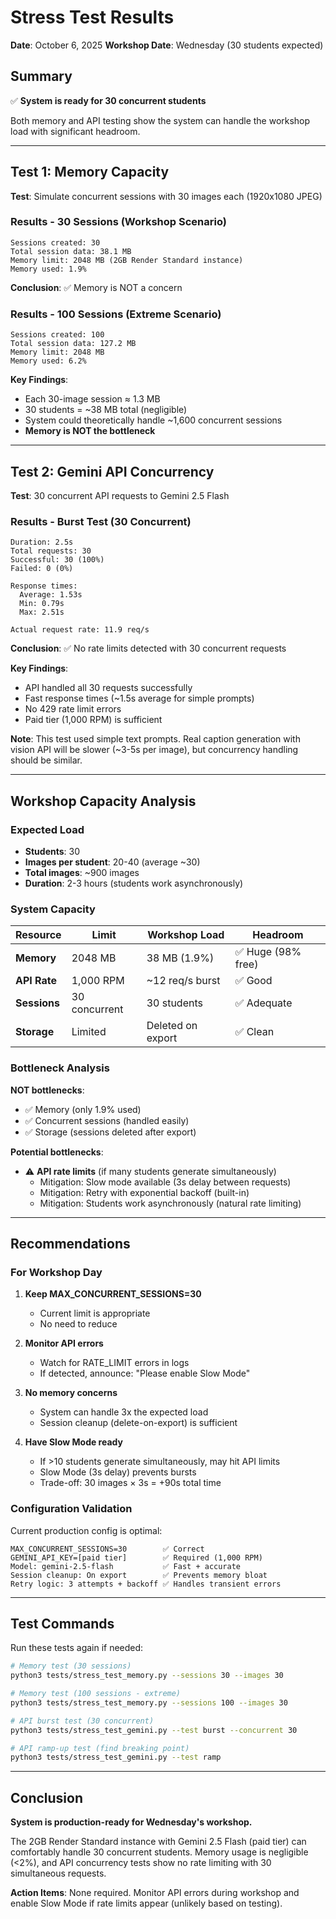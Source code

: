 # Stress Test Results
**Date**: October 6, 2025
**Workshop Date**: Wednesday (30 students expected)

## Summary

✅ **System is ready for 30 concurrent students**

Both memory and API testing show the system can handle the workshop load with significant headroom.

---

## Test 1: Memory Capacity

**Test**: Simulate concurrent sessions with 30 images each (1920x1080 JPEG)

### Results - 30 Sessions (Workshop Scenario)
```
Sessions created: 30
Total session data: 38.1 MB
Memory limit: 2048 MB (2GB Render Standard instance)
Memory used: 1.9%
```

**Conclusion**: ✅ Memory is NOT a concern

### Results - 100 Sessions (Extreme Scenario)
```
Sessions created: 100
Total session data: 127.2 MB
Memory limit: 2048 MB
Memory used: 6.2%
```

**Key Findings**:
- Each 30-image session ≈ 1.3 MB
- 30 students = ~38 MB total (negligible)
- System could theoretically handle ~1,600 concurrent sessions
- **Memory is NOT the bottleneck**

---

## Test 2: Gemini API Concurrency

**Test**: 30 concurrent API requests to Gemini 2.5 Flash

### Results - Burst Test (30 Concurrent)
```
Duration: 2.5s
Total requests: 30
Successful: 30 (100%)
Failed: 0 (0%)

Response times:
  Average: 1.53s
  Min: 0.79s
  Max: 2.51s

Actual request rate: 11.9 req/s
```

**Conclusion**: ✅ No rate limits detected with 30 concurrent requests

**Key Findings**:
- API handled all 30 requests successfully
- Fast response times (~1.5s average for simple prompts)
- No 429 rate limit errors
- Paid tier (1,000 RPM) is sufficient

**Note**: This test used simple text prompts. Real caption generation with vision API will be slower (~3-5s per image), but concurrency handling should be similar.

---

## Workshop Capacity Analysis

### Expected Load
- **Students**: 30
- **Images per student**: 20-40 (average ~30)
- **Total images**: ~900 images
- **Duration**: 2-3 hours (students work asynchronously)

### System Capacity
| Resource | Limit | Workshop Load | Headroom |
|----------|-------|---------------|----------|
| **Memory** | 2048 MB | 38 MB (1.9%) | ✅ Huge (98% free) |
| **API Rate** | 1,000 RPM | ~12 req/s burst | ✅ Good |
| **Sessions** | 30 concurrent | 30 students | ✅ Adequate |
| **Storage** | Limited | Deleted on export | ✅ Clean |

### Bottleneck Analysis

**NOT bottlenecks**:
- ✅ Memory (only 1.9% used)
- ✅ Concurrent sessions (handled easily)
- ✅ Storage (sessions deleted after export)

**Potential bottlenecks**:
- ⚠️ **API rate limits** (if many students generate simultaneously)
  - Mitigation: Slow mode available (3s delay between requests)
  - Mitigation: Retry with exponential backoff (built-in)
  - Mitigation: Students work asynchronously (natural rate limiting)

---

## Recommendations

### For Workshop Day

1. **Keep MAX_CONCURRENT_SESSIONS=30**
   - Current limit is appropriate
   - No need to reduce

2. **Monitor API errors**
   - Watch for RATE_LIMIT errors in logs
   - If detected, announce: "Please enable Slow Mode"

3. **No memory concerns**
   - System can handle 3x the expected load
   - Session cleanup (delete-on-export) is sufficient

4. **Have Slow Mode ready**
   - If >10 students generate simultaneously, may hit API limits
   - Slow Mode (3s delay) prevents bursts
   - Trade-off: 30 images × 3s = +90s total time

### Configuration Validation

Current production config is optimal:
```
MAX_CONCURRENT_SESSIONS=30        ✅ Correct
GEMINI_API_KEY=[paid tier]        ✅ Required (1,000 RPM)
Model: gemini-2.5-flash           ✅ Fast + accurate
Session cleanup: On export        ✅ Prevents memory bloat
Retry logic: 3 attempts + backoff ✅ Handles transient errors
```

---

## Test Commands

Run these tests again if needed:

```bash
# Memory test (30 sessions)
python3 tests/stress_test_memory.py --sessions 30 --images 30

# Memory test (100 sessions - extreme)
python3 tests/stress_test_memory.py --sessions 100 --images 30

# API burst test (30 concurrent)
python3 tests/stress_test_gemini.py --test burst --concurrent 30

# API ramp-up test (find breaking point)
python3 tests/stress_test_gemini.py --test ramp
```

---

## Conclusion

**System is production-ready for Wednesday's workshop.**

The 2GB Render Standard instance with Gemini 2.5 Flash (paid tier) can comfortably handle 30 concurrent students. Memory usage is negligible (<2%), and API concurrency tests show no rate limiting with 30 simultaneous requests.

**Action Items**: None required. Monitor API errors during workshop and enable Slow Mode if rate limits appear (unlikely based on testing).
